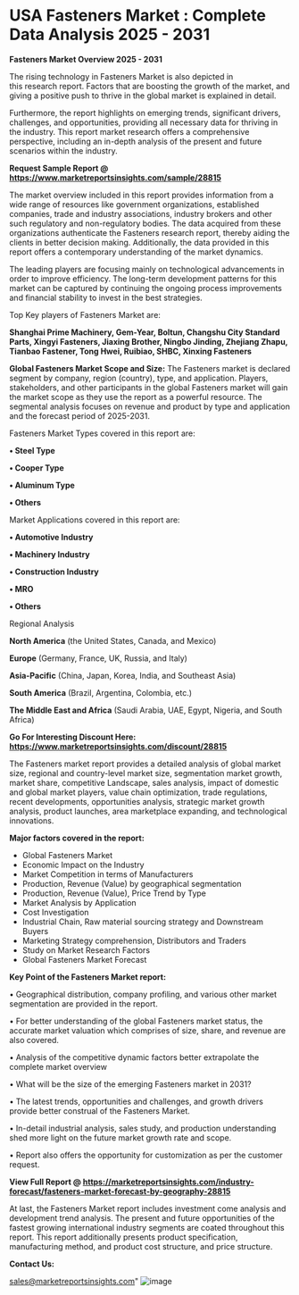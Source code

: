 # USA Fasteners Market : Complete Data Analysis 2025 - 2031

<Strong> Fasteners Market Overview 2025 - 2031</strong>

The rising technology in Fasteners Market is also depicted in this research report. Factors that are boosting the growth of the market, and giving a positive push to thrive in the global market is explained in detail.

Furthermore, the report highlights on emerging trends, significant drivers, challenges, and opportunities, providing all necessary data for thriving in the industry. This report market research offers a comprehensive perspective, including an in-depth analysis of the present and future scenarios within the industry.

<strong>Request Sample Report @ <a href=https://www.marketreportsinsights.com/sample/28815>https://www.marketreportsinsights.com/sample/28815</a></strong>

The market overview included in this report provides information from a wide range of resources like government organizations, established companies, trade and industry associations, industry brokers and other such regulatory and non-regulatory bodies. The data acquired from these organizations authenticate the Fasteners research report, thereby aiding the clients in better decision making. Additionally, the data provided in this report offers a contemporary understanding of the market dynamics.

The leading players are focusing mainly on technological advancements in order to improve efficiency. The long-term development patterns for this market can be captured by continuing the ongoing process improvements and financial stability to invest in the best strategies.

Top Key players of Fasteners Market are:

<strong>Shanghai Prime Machinery, Gem-Year, Boltun, Changshu City Standard Parts, Xingyi Fasteners, Jiaxing Brother, Ningbo Jinding, Zhejiang Zhapu, Tianbao Fastener, Tong Hwei, Ruibiao, SHBC, Xinxing Fasteners</strong>

<strong><b>Global Fasteners Market Scope and Size:</b></strong>
The Fasteners market is declared segment by company, region (country), type, and application. Players, stakeholders, and other participants in the global Fasteners market will gain the market scope as they use the report as a powerful resource. The segmental analysis focuses on revenue and product by type and application and the forecast period of 2025-2031.

Fasteners Market Types covered in this report are:

<strong>• Steel Type

• Cooper Type

• Aluminum Type

• Others</strong>

Market Applications covered in this report are:

<strong>• Automotive Industry

• Machinery Industry

• Construction Industry

• MRO

• Others</strong> 

Regional Analysis

<strong>North America</strong> (the United States, Canada, and Mexico)

<strong>Europe</strong> (Germany, France, UK, Russia, and Italy)

<strong>Asia-Pacific</strong> (China, Japan, Korea, India, and Southeast Asia)

<strong>South America</strong> (Brazil, Argentina, Colombia, etc.)

<strong>The Middle East and Africa</strong> (Saudi Arabia, UAE, Egypt, Nigeria, and South Africa)

<strong>Go For Interesting Discount Here: <a href=https://www.marketreportsinsights.com/discount/28815>https://www.marketreportsinsights.com/discount/28815</a></strong>

The Fasteners market report provides a detailed analysis of global market size, regional and country-level market size, segmentation market growth, market share, competitive Landscape, sales analysis, impact of domestic and global market players, value chain optimization, trade regulations, recent developments, opportunities analysis, strategic market growth analysis, product launches, area marketplace expanding, and technological innovations.

<strong><b>Major factors covered in the report:</b></strong>
<ul>
  <li>Global Fasteners Market </li>
  <li>Economic Impact on the Industry</li>
  <li>Market Competition in terms of Manufacturers</li>
  <li>Production, Revenue (Value) by geographical segmentation</li>
  <li>Production, Revenue (Value), Price Trend by Type</li>
  <li>Market Analysis by Application</li>
  <li>Cost Investigation</li>
  <li>Industrial Chain, Raw material sourcing strategy and Downstream Buyers</li>
  <li>Marketing Strategy comprehension, Distributors and Traders</li>
  <li>Study on Market Research Factors</li>
  <li>Global Fasteners Market Forecast</li>
</ul>

<strong><b>Key Point of the Fasteners Market report:</b></strong>

• Geographical distribution, company profiling, and various other market segmentation are provided in the report.

• For better understanding of the global Fasteners market status, the accurate market valuation which comprises of size, share, and revenue are also covered.

• Analysis of the competitive dynamic factors better extrapolate the complete market overview

• What will be the size of the emerging Fasteners market in 2031?

• The latest trends, opportunities and challenges, and growth drivers provide better construal of the Fasteners Market.

• In-detail industrial analysis, sales study, and production understanding shed more light on the future market growth rate and scope.

• Report also offers the opportunity for customization as per the customer request.

<strong><b>View Full Report @ <a href=https://marketreportsinsights.com/industry-forecast/fasteners-market-forecast-by-geography-28815>https://marketreportsinsights.com/industry-forecast/fasteners-market-forecast-by-geography-28815</a></b></strong>


At last, the Fasteners Market report includes investment come analysis and development trend analysis. The present and future opportunities of the fastest growing international industry segments are coated throughout this report. This report additionally presents product specification, manufacturing method, and product cost structure, and price structure.

<strong>Contact Us:</strong>

sales@marketreportsinsights.com"
![image](https://github.com/user-attachments/assets/a9ef3e04-dccb-4ba7-bfa8-5aebbc81154d)
